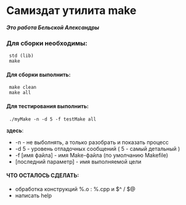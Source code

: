 Самиздат утилита make
======================== 
***Это работа Бельской Александры*** 

### Для сборки необходимы:
     std (lib)
     make

#### Для сборки выполнить: 
     make clean 
     make all 

#### Для тестирования выполнить:
     ./myMake -n -d 5 -f testMake all
 __здесь__:
* -n - не выболнять, а только разобрать и показать процесс
* -d 5 - уровень отладочных сообщений ( 5 - самый детальный )
* -f [имя файла] - имя Make-файла (по умолчанию Makefile)
* [последний параметр] - имя выполняемой цели

#### ЧТО ОСТАЛОСЬ СДЕЛАТЬ:
*  обработка конструкций %.o : %.cpp  и  $^ / $@
*  написать help
 
